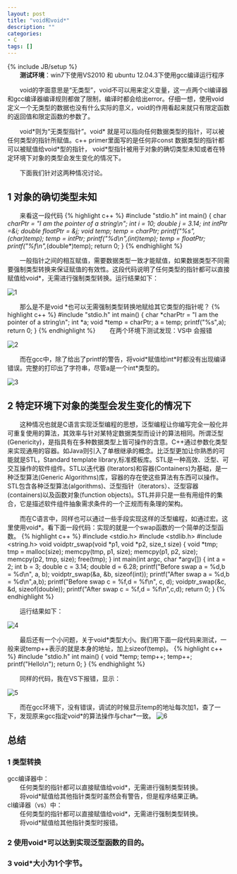 ```yaml
---
layout: post
title: "void和void*"
description: ""
categories: 
- C
tags: []
---
```

{% include JB/setup %}  
　　**测试环境**：win7下使用VS2010 和 ubuntu 12.04.3下使用gcc编译运行程序

　　void的字面意思是“无类型”，void不可以用来定义变量，这一点两个cl编译器和gcc编译器编译规则都做了限制，编译时都会给出error。仔细一想，使用void定义一个无类型的数据也没有什么实际的意义，void的作用看起来就只有限定函数的返回值和限定函数的参数了。

　　void\*则为“无类型指针”。void\* 就是可以指向任何数据类型的指针，可以被任何类型的指针所赋值。c++ primer里面写的是任何非const 数据类型的指针都可以被赋值给void\*型的指针， void\*型指针被用于对象的确切类型未知或者在特定环境下对象的类型会发生变化的情况下。

　　下面我们针对这两种情况讨论。
## 1 对象的确切类型未知   ##
　　来看这一段代码
{% highlight c++ %}
#include "stdio.h"
int main()
{
	char *charPtr = "I am the pointer of a string\n";
	int i = 10;
	double j = 3.14;
	int *intPtr =&i;
	double *floatPtr = &j;
	void *temp;
	temp = charPtr;
	printf("%s",(char*)temp);
	temp = intPtr;
	printf("%d\n",*(int*)temp);
	temp = floatPtr;
	printf("%f\n",*(double*)temp);
	return 0;
}
{% endhighlight %}

　　一般指针之间的相互赋值，需要数据类型一致才能赋值，如果数据类型不同需要强制类型转换来保证赋值的有效性。这段代码说明了任何类型的指针都可以直接赋值给void*，无需进行强制类型转换。运行结果如下：

![1](http://f.hiphotos.bdimg.com/album/s%3D1400%3Bq%3D90/sign=eb0622762a381f309a1989ad99317779/9825bc315c6034a82bf6a8cfc913495409237663.jpg)  

　　那么是不是void *也可以无需强制类型转换地赋给其它类型的指针呢？
{% highlight c++ %}
#include "stdio.h"
int main()
{
	char *charPtr = "I am the pointer of a string\n";
	int *a;
	void *temp = charPtr;
	a = temp;
	printf("%s",a);
	return 0;
}
{% endhighlight %}
　　在两个环境下测试发现：VS中 会报错

![2](http://g.hiphotos.bdimg.com/album/s%3D1400%3Bq%3D90/sign=79cd4427272dd42a5b0905af330b60c4/a5c27d1ed21b0ef4b5328910dfc451da80cb3ea1.jpg)    

　　而在gcc中，除了给出了printf的警告，将void\*赋值给int*时都没有出现编译错误。完整的打印出了字符串，尽管a是一个int\*类型的。

![3](http://d.hiphotos.bdimg.com/album/s%3D1000%3Bq%3D90/sign=66677cfcb0b7d0a27fc9009dfbdf4d78/83025aafa40f4bfb30be8e1a014f78f0f7361815.jpg)   

## 2 特定环境下对象的类型会发生变化的情况下 ##
　　这种情况也就是C语言实现泛型编程的思想，泛型编程让你编写完全一般化并可重复使用的算法，其效率与针对某特定数据类型而设计的算法相同。所谓泛型(Genericity)，是指具有在多种数据类型上皆可操作的含意。C++通过参数化类型来实现通用的容器。如Java则引入了单根继承的概念。比泛型更加让你熟悉的可能就是STL，Standard template library,标准模板库。STL是一种高效、泛型、可交互操作的软件组件。STL以迭代器 (Iterators)和容器(Containers)为基础，是一种泛型算法(Generic Algorithms)库，容器的存在使这些算法有东西可以操作。STL包含各种泛型算法(algorithms)、泛型指针（iterators）、泛型容器(containers)以及函数对象(function objects)。STL并非只是一些有用组件的集合，它是描述软件组件抽象需求条件的一个正规而有条理的架构。

　　而在C语言中，同样也可以通过一些手段实现这样的泛型编程，如通过宏。这里使用void*。看下面一段代码：实现的就是一个swap函数的一个简单的泛型函数。
{% highlight c++ %}
#include <stdio.h>
#include <stdlib.h>
#include <string.h>
void voidptr_swap(void *p1, void *p2, size_t size)
{
void *tmp;
tmp = malloc(size);
memcpy(tmp, p1, size);
memcpy(p1, p2, size);
memcpy(p2, tmp, size);
free(tmp);
}
int main(int argc, char *argv[])
{
	int a = 2;
	int b = 3;
	double c = 3.14;
	double d = 6.28;
	printf("Before swap a = %d,b = %d\n", a, b);
	voidptr_swap(&a, &b, sizeof(int));
	printf("After swap a = %d,b = %d\n",a,b);
	printf("Before swap c = %f,d = %f\n", c, d);
	voidptr_swap(&c, &d, sizeof(double));
	printf("After swap c = %f,d = %f\n",c,d);
	return 0;
}
{% endhighlight %}

　　运行结果如下：

![4](http://g.hiphotos.bdimg.com/album/s%3D1000%3Bq%3D90/sign=1490817149fbfbedd859327f48c0cc47/30adcbef76094b36e2900ba3a1cc7cd98d109d79.jpg)   

　　最后还有一个小问题，关于void*类型大小。我们用下面一段代码来测试，一般来说temp++表示的就是本身的地址，加上sizeof(temp)。
{% highlight c++ %}
#include "stdio.h"
int main()
{
	void *temp;
	temp++;
	temp++;
	printf("Hello\n");
	return 0;
}
{% endhighlight %}

　　同样的代码，我在VS下报错，显示：  

![5](http://b.hiphotos.bdimg.com/album/s%3D1000%3Bq%3D90/sign=9130a366347adab439d01f43bbe4886d/cf1b9d16fdfaaf519af791f18e5494eef01f7a63.jpg) 

　　而在gcc环境下，没有错误，调试的时候显示temp的地址每次加1，查了一下，发现原来gcc指定void\*的算法操作与char\*一致。
![6](http://d.hiphotos.bdimg.com/album/s%3D1400%3Bq%3D90/sign=986589d12cdda3cc0fe4bc2431d90270/f636afc379310a55604acebab54543a982261015.jpg) 

## 总结 ##
### 1 类型转换 
gcc编译器中：  
　　任何类型的指针都可以直接赋值给void\*，无需进行强制类型转换。  
　　将void\*赋值给其他指针类型时虽然会有警告，但是程序结果正确。  
cl编译器（vs）中：  
　　任何类型的指针都可以直接赋值给void\*，无需进行强制类型转换。  
　　将void\*赋值给其他指针类型时报错。  
### 2 使用void*可以达到实现泛型函数的目的。
### 3 void*大小为1个字节。

